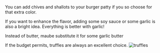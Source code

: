 You can add chives and shallots to your burger patty if you so choose for that extra color.

If you want to enhance the flavor, adding some soy sauce or some garlic is also a bright idea. Everything is better with garlic!

Instead of butter, maube substitute it for some garlic butter

If the budget permits, truffles are always an excellent choice.
![truffles](https://github.com/user-attachments/assets/68eefb6d-ba4d-4a22-be0b-a2adaf5d5500)
